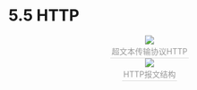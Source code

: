 # 5.5 HTTP

<center><img src="https://youpai.roccoshi.top/img/20200729221949.png"><br><div style="border-bottom: 1px solid #d9d9d9;display: inline-block;color: #999;    padding: 2px;">超文本传输协议HTTP</div> </center>



<center><img src="https://youpai.roccoshi.top/img/20200729222312.png"><br><div style="border-bottom: 1px solid #d9d9d9;display: inline-block;color: #999;    padding: 2px;">HTTP报文结构</div> </center>



